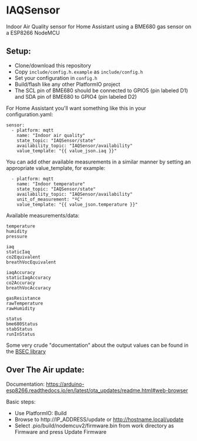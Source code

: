 # IAQSensor

Indoor Air Quality sensor for Home Assistant using a BME680 gas sensor on a ESP8266 NodeMCU

## Setup:

- Clone/download this repository
- Copy `include/config.h.example` as `include/config.h`
- Set your configuration in `config.h`
- Build/flash like any other PlatformIO project
- The SCL pin of BME680 should be connected to GPIO5 (pin labeled D1) and SDA pin of BME680 to GPIO4 (pin labeled D2)

For Home Assistant you'll want something like this in your configuration.yaml:

```
sensor:
  - platform: mqtt
    name: "Indoor air quality"
    state_topic: "IAQSensor/state"
    availability_topic: "IAQSensor/availability"
    value_template: "{{ value_json.iaq }}"
```

You can add other available measurements in a similar manner by setting an appropriate value_template, for example:

```
  - platform: mqtt
    name: "Indoor temperature"
    state_topic: "IAQSensor/state"
    availability_topic: "IAQSensor/availability"
    unit_of_measurement: "ºC"
    value_template: "{{ value_json.temperature }}"
```

Available measurements/data:

    temperature
    humidity
    pressure

    iaq
    staticIaq
    co2Equivalent
    breathVocEquivalent

    iaqAccuracy
    staticIaqAccuracy
    co2Accuracy
    breathVocAccuracy

    gasResistance
    rawTemperature
    rawHumidity

    status
    bme680Status
    stabStatus
    runInStatus

Some very crude "documentation" about the output values can be found in the [BSEC library](https://github.com/BoschSensortec/BSEC-Arduino-library/blob/master/src/inc/bsec_datatypes.h)

## Over The Air update:

Documentation: https://arduino-esp8266.readthedocs.io/en/latest/ota_updates/readme.html#web-browser

Basic steps:

- Use PlatformIO: Build
- Browse to http://IP_ADDRESS/update or http://hostname.local/update
- Select .pio/build/nodemcuv2/firmware.bin from work directory as Firmware and press Update Firmware

